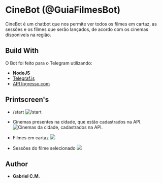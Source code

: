 # CineBot (@GuiaFilmesBot)
CineBot é um chatbot que nos permite ver todos os filmes em cartaz, as sessões e os filmes que serão lançados, de acordo com os cinemas disponiveis na região.

## Build With
O Bot foi feito para o Telegram utilizando: 
* **NodeJS**
* [Telegraf.js](https://telegraf.js.org/)
* [API Ingresso.com](https://www.ingresso.com/sao-paulo/home/)

## Printscreen's 
* /start
![/start](https://user-images.githubusercontent.com/36762964/58385967-1b085700-7fcf-11e9-88c0-b9f3e2f4a155.png)

* Cinemas presentes na cidade, que estão cadastrados na API.
![Cinemas da cidade, cadastrados na API.](https://user-images.githubusercontent.com/36762964/58385972-370bf880-7fcf-11e9-9481-3d95a2ec0aa5.png)

* Filmes em cartaz
![](https://user-images.githubusercontent.com/36762964/58386065-e85f5e00-7fd0-11e9-86c6-9fcf4551ab65.png)

* Sessões do filme selecionado 
![](https://user-images.githubusercontent.com/36762964/58386071-fc0ac480-7fd0-11e9-9fe2-4fb99ff06e50.png)

## Author
* **Gabriel C.M.**
